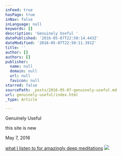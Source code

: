 ```yaml
---
inFeed: true
hasPage: true
inNav: false
inLanguage: null
keywords: []
description: 'Genuinely Useful '
datePublished: '2016-05-07T22:50:14.443Z'
dateModified: '2016-05-07T22:50:11.391Z'
title: ''
author: []
authors: []
publisher:
  name: null
  domain: null
  url: null
  favicon: null
starred: false
sourcePath: _posts/2016-05-07-genuinely-useful.md
url: genuinely-useful/index.html
_type: Article

---
```

Genuinely Useful 

this site is new

May 7, 2016

[what I listen to for amazingly deep meditations][0]
![](https://the-grid-user-content.s3-us-west-2.amazonaws.com/c21a0457-5926-4fe4-bfc8-4caf643a79fe.jpg)

  


[0]: https://bp242.isrefer.com/go/nssapdf/abeslogic/